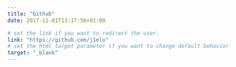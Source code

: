 ```yaml
---
title: "Github"
date: 2017-11-01T13:17:56+01:00

# set the link if you want to redirect the user.
link: "https://github.com/j1elo"
# set the html target parameter if you want to change default behavior
target: "_blank"
---
```

